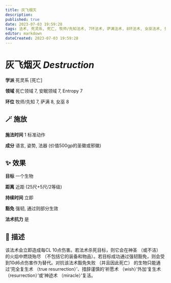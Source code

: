 ```yaml
---
title: 灰飞烟灭
description: 
published: true
date: 2023-07-03 19:59:28
tags: 法术, 死灵系, 死亡, 牧师/先知法术, 7环法术, 萨满法术, 8环法术, 女巫法术, 死亡领域, 安眠领域, Entropy
editor: markdown
dateCreated: 2023-07-03 19:59:28
---
```


# **灰飞烟灭** *Destruction*

**学派** 死灵系 \[死亡\] 

**领域** 死亡领域 7, 安眠领域 7, Entropy 7

**环位** 牧师/先知 7, 萨满 8, 女巫 8

## 🪄 施放

**施法时间** 1 标准动作

**成分** 语言, 姿势, 法器 (价值500gp的圣徽或邪徽)

## ✨ 效果 

**目标** 一个生物 

**距离** 近距 (25尺+5尺/2等级)  

**持续时间** 立即 

**豁免** 强韧, 通过则部分生效

**法术抗力** 是

## 📖 描述

该法术会立即造成每CL 10点伤害。若法术杀死目标，则它会在神圣 （或不洁） 的火焰中燃烧殆尽 （不包括它的装备和物品）。若目标成功通过强韧豁免，则会受到10d6点伤害作为替代。对抗该法术豁免失败 （并且因此死亡） 的生物只能通过‘完全复生术 （true resurrection）’、措辞谨慎的‘祈愿术 （wish）’外加‘复生术 （resurrection）’或‘神迹术 （miracle）’复活。
    